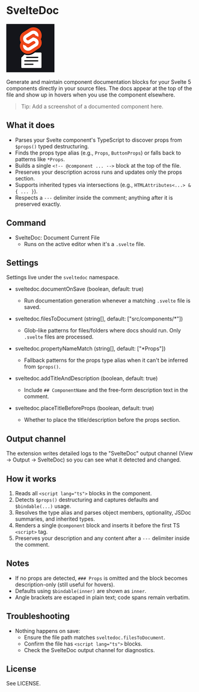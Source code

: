 # SvelteDoc

![Logo](images/logo/128.png)

Generate and maintain component documentation blocks for your Svelte 5 components directly in your source files. The docs appear at the top of the file and show up in hovers when you use the component elsewhere.

> Tip: Add a screenshot of a documented component here.

## What it does

- Parses your Svelte component's TypeScript to discover props from `$props()` typed destructuring.
- Finds the props type alias (e.g., `Props`, `ButtonProps`) or falls back to patterns like `*Props`.
- Builds a single `<!-- @component ... -->` block at the top of the file.
- Preserves your description across runs and updates only the props section.
- Supports inherited types via intersections (e.g., `HTMLAttributes<...> & { ... }`).
- Respects a `---` delimiter inside the comment; anything after it is preserved exactly.

## Command

- SvelteDoc: Document Current File
	- Runs on the active editor when it's a `.svelte` file.

## Settings

Settings live under the `sveltedoc` namespace.

- sveltedoc.documentOnSave (boolean, default: true)
	- Run documentation generation whenever a matching `.svelte` file is saved.

- sveltedoc.filesToDocument (string[], default: ["src/components/*"])
	- Glob-like patterns for files/folders where docs should run. Only `.svelte` files are processed.

- sveltedoc.propertyNameMatch (string[], default: ["*Props"])
	- Fallback patterns for the props type alias when it can't be inferred from `$props()`.

- sveltedoc.addTitleAndDescription (boolean, default: true)
	- Include `## ComponentName` and the free-form description text in the comment.

- sveltedoc.placeTitleBeforeProps (boolean, default: true)
	- Whether to place the title/description before the props section.

## Output channel

The extension writes detailed logs to the "SvelteDoc" output channel (View -> Output -> SvelteDoc) so you can see what it detected and changed.

## How it works

1. Reads all `<script lang="ts">` blocks in the component.
2. Detects `$props()` destructuring and captures defaults and `$bindable(...)` usage.
3. Resolves the type alias and parses object members, optionality, JSDoc summaries, and inherited types.
4. Renders a single `@component` block and inserts it before the first TS `<script>` tag.
5. Preserves your description and any content after a `---` delimiter inside the comment.

## Notes

- If no props are detected, `### Props` is omitted and the block becomes description-only (still useful for hovers).
- Defaults using `$bindable(inner)` are shown as `inner`.
- Angle brackets are escaped in plain text; code spans remain verbatim.

## Troubleshooting

- Nothing happens on save:
	- Ensure the file path matches `sveltedoc.filesToDocument`.
	- Confirm the file has `<script lang="ts">` blocks.
	- Check the SvelteDoc output channel for diagnostics.

## License

See LICENSE.
